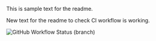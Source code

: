 This is sample text for the readme.

New text for the readme to check CI workflow is working.

![GitHub Workflow Status (branch)](https://img.shields.io/github/actions/workflow/status/jamnic1994/sem/main.yml?branch=master)

